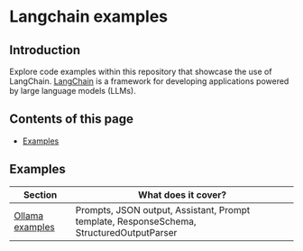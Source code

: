 # Langchain examples

## Introduction

Explore code examples within this repository that showcase the use of LangChain.
[LangChain](https://python.langchain.com/docs/introduction/) is a framework for developing applications powered by large language models (LLMs).


## Contents of this page

* [Examples](#examples)



## Examples
| **Section**               | **What does it cover?**                                                                  |
|---------------------------|------------------------------------------------------------------------------------------|
| [Ollama examples](ollama) | Prompts, JSON output, Assistant, Prompt template, ResponseSchema, StructuredOutputParser |



